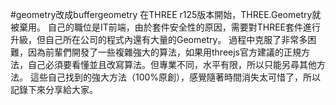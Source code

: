#geometry改成buffergeometry
在THREE r125版本開始，THREE.Geometry就被棄用。
自己的職位是IT前端，由於套件安全性的原因，需要對THREE套件進行升級，但自己所在公司的程式內還有大量的Geometry。
過程中克服了非常多困難，因為前輩們開發了一些複雜強大的算法，如果用threejs官方建議的正規方法，自己必須要看懂並且改寫算法。但專業不同，水平有限，所以只能另尋其他方法。
這些自己找到的強大方法（100%原創），感覺隨著時間消失太可惜了，所以記錄下來分享給大家。